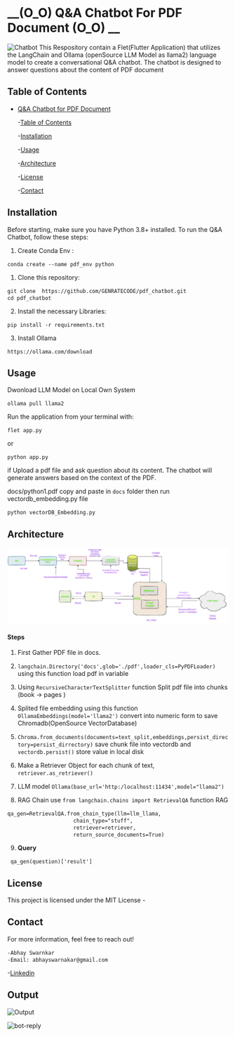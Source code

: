 # __(O_O) Q&A Chatbot For PDF Document (O_O) __

![Chatbot](https://miro.medium.com/v2/resize:fit:1400/0*Iy9LzhTAPht6ghwU.png)
This Respository contain a Flet(Flutter Application) that utilizes the LangChain and Ollama (openSource LLM Model as llama2) language model to create a conversational Q&A chatbot. The chatbot is designed to answer questions about the content of PDF document

## Table of  Contents
- [Q&A Chatbot for PDF  Document](#qa-chatbot-for-pdf-document)

    -[Table of Contents](#table-of-contents)

    -[Installation](#installation)
    
    -[Usage](#usage)

    -[Architecture](#architecture)

    -[License](#license)

    -[Contact](#contact)

## Installation

Before starting, make sure you have Python 3.8+ installed. To run the Q&A Chatbot, follow these steps:
1. Create Conda Env :
 ```
 conda create --name pdf_env python
 ```
1. Clone this repository:
```
git clone  https://github.com/GENRATECODE/pdf_chatbot.git
cd pdf_chatbot
```
2. Install the necessary Libraries:
```
pip install -r requirements.txt
```
3. Install Ollama
```
https://ollama.com/download
```

## Usage
 Dwonload LLM Model on Local Own System
```
ollama pull llama2
```
Run the application from your terminal with:
```
flet app.py
```
or 
```
python app.py
```
if Upload a pdf file and ask question about its content. The chatbot will generate answers based  on the context of the PDF.

docs/python1.pdf
copy and paste in ```docs``` folder
then run vectordb_embedding.py file 

```
python vectorDB_Embedding.py
```

## Architecture
![Architecture Diagram](images/arche.png)

#### Steps

 1. First Gather PDF file in docs.

 2.  ```langchain.Directory('docs',glob='./pdf',loader_cls=PyPDFLoader)``` using this function load pdf in variable
 3. Using ```RecursiveCharacterTextSplitter``` function Split pdf file into chunks (book -> pages )
 4. Splited file embedding using this function ```OllamaEmbeddings(model='llama2')``` convert into numeric form to save Chromadb(OpenSource VectorDatabase)
 5. ```Chroma.from_documents(documents=text_split,embeddings,persist_directory=persist_dirrectory)``` save chunk file into vectordb and ```vectordb.persist()``` store value in local disk 

 6. Make a Retriever  Object for each chunk of text,
 ```retriever.as_retriever()```
 7. LLM model ```Ollama(base_url='http:/localhost:11434',model="llama2")```
 8. RAG Chain use ```from langchain.chains import RetrievalQA``` function RAG 
 ```
 qa_gen=RetrievalQA.from_chain_type(llm=llm_llama,
                      chain_type="stuff",
                      retriever=retriever,
                      return_source_documents=True)
````
9.  **Query**

```
 qa_gen(question)['result'] 

```

## License
This  project is licensed under the MIT License -


## Contact
For more information, feel free to reach out!

    -Abhay Swarnkar
    -Email: abhayswarnakar@gmail.com
    
-[Linkedin](https://www.linkedin.com/in/bhayswarnakarml/)

## Output

![Output](images/output1.png)

![bot-reply](images/final%20output.png)

